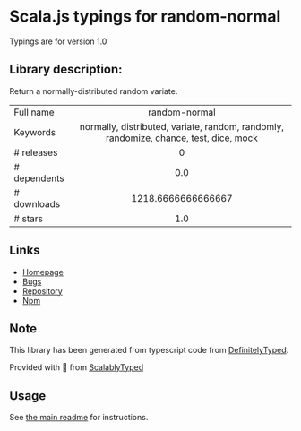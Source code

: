 
# Scala.js typings for random-normal

Typings are for version 1.0

## Library description:
Return a normally-distributed random variate.

|                    |                 |
| ------------------ | :-------------: |
| Full name          | random-normal |
| Keywords           | normally, distributed, variate, random, randomly, randomize, chance, test, dice, mock |
| # releases         | 0 |
| # dependents       | 0.0 |
| # downloads        | 1218.6666666666667 |
| # stars            | 1.0 |

## Links
- [Homepage](https://github.com/mock-end/random-normal#readme)
- [Bugs](https://github.com/mock-end/random-normal/issues)
- [Repository](https://github.com/mock-end/random-normal)
- [Npm](https://www.npmjs.com/package/random-normal)
    


## Note
This library has been generated from typescript code from [DefinitelyTyped](https://definitelytyped.org).

Provided with :purple_heart: from [ScalablyTyped](https://github.com/oyvindberg/ScalablyTyped)

## Usage
See [the main readme](../../readme.md) for instructions.


